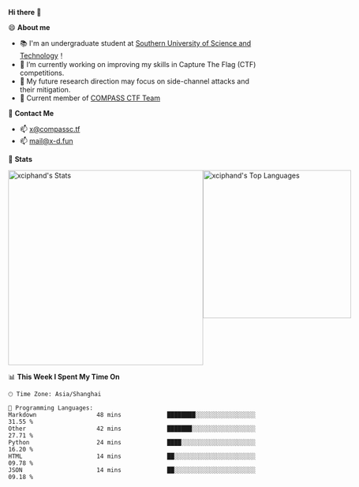 **Hi there** 👋


😄 **About me**

- 📚 I'm an undergraduate student at [Southern University of Science and Technology](https://www.sustech.edu.cn)！
- 🌱 I’m currently working on improving my skills in Capture The Flag (CTF) competitions.
- 🔭 My future research direction may focus on side-channel attacks and their mitigation.
- 🚩 Current member of [COMPASS CTF Team](https://blog.compassc.tf/) 

👋 **Contact Me**

- 📫 [x@compassc.tf](mailto:x@compassc.tf)
- 📫 [mail@x-d.fun](mailto:mail@x-d.fun)

🌟 **Stats**

<div style="display: flex; justify-content: space-between;">
  <img src="https://github-readme-stats-ten-dusky-26.vercel.app/api?username=xciphand&theme=vue-dark&show_icons=true&hide_border=true&count_private=true" alt="xciphand's Stats" width="395" />
  <img src="https://github-readme-stats-ten-dusky-26.vercel.app/api/top-langs/?username=xciphand&theme=vue-dark&show_icons=true&hide_border=true&layout=compact" alt="xciphand's Top Languages" width="300" />
</div>


<!--START_SECTION:waka-->
📊 **This Week I Spent My Time On** 

```text
🕑︎ Time Zone: Asia/Shanghai

💬 Programming Languages: 
Markdown                 48 mins             ████████░░░░░░░░░░░░░░░░░   31.55 % 
Other                    42 mins             ███████░░░░░░░░░░░░░░░░░░   27.71 % 
Python                   24 mins             ████░░░░░░░░░░░░░░░░░░░░░   16.20 % 
HTML                     14 mins             ██░░░░░░░░░░░░░░░░░░░░░░░   09.78 % 
JSON                     14 mins             ██░░░░░░░░░░░░░░░░░░░░░░░   09.18 % 
```


<!--END_SECTION:waka-->
